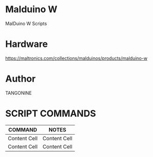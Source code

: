 # Malduino W

MalDuino W Scripts

# Hardware

https://maltronics.com/collections/malduinos/products/malduino-w

# Author

TANGONINE

# SCRIPT COMMANDS

COMMAND  | NOTES
------------- | -------------
Content Cell  | Content Cell
Content Cell  | Content Cell